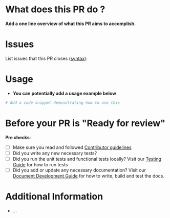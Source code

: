 # What does this PR do ?

**Add a one line overview of what this PR aims to accomplish.**

# Issues
List issues that this PR closes ([syntax](https://docs.github.com/en/issues/tracking-your-work-with-issues/using-issues/linking-a-pull-request-to-an-issue#linking-a-pull-request-to-an-issue-using-a-keyword)):


# Usage
* **You can potentially add a usage example below**

```python
# Add a code snippet demonstrating how to use this 
```

# Before your PR is "Ready for review"
**Pre checks**:
- [ ] Make sure you read and followed [Contributor guidelines](/NVIDIA/nemo-rl/blob/main/CONTRIBUTING.md)
- [ ] Did you write any new necessary tests?
- [ ] Did you run the unit tests and functional tests locally? Visit our [Testing Guide](/NVIDIA/nemo-rl/blob/main/docs/testing.md) for how to run tests
- [ ] Did you add or update any necessary documentation? Visit our [Document Development Guide](/NVIDIA/nemo-rl/blob/main/docs/documentation.md) for how to write, build and test the docs.

# Additional Information
* ...
